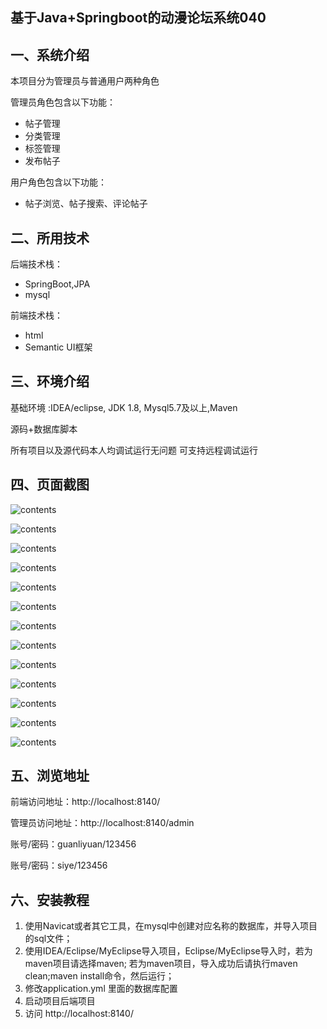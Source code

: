 ## 基于Java+Springboot的动漫论坛系统040

## 一、系统介绍

本项目分为管理员与普通用户两种角色

管理员角色包含以下功能：

- 帖子管理
- 分类管理
- 标签管理
- 发布帖子

用户角色包含以下功能：

- 帖子浏览、帖子搜索、评论帖子

## 二、所用技术

后端技术栈：

- SpringBoot,JPA
- mysql

前端技术栈：

- html
- Semantic UI框架

## 三、环境介绍

基础环境 :IDEA/eclipse, JDK 1.8, Mysql5.7及以上,Maven

源码+数据库脚本

所有项目以及源代码本人均调试运行无问题 可支持远程调试运行

## 四、页面截图

![contents](./picture/picture1.png)

![contents](./picture/picture2.png)

![contents](./picture/picture3.png)

![contents](./picture/picture4.png)

![contents](./picture/picture5.png)

![contents](./picture/picture6.png)

![contents](./picture/picture7.png)

![contents](./picture/picture8.png)

![contents](./picture/picture9.png)

![contents](./picture/picture10.png)

![contents](./picture/picture11.png)

![contents](./picture/picture12.png)

![contents](./picture/picture13.png)


## 五、浏览地址

前端访问地址：http://localhost:8140/

管理员访问地址：http://localhost:8140/admin

账号/密码：guanliyuan/123456

账号/密码：siye/123456

## 六、安装教程

1. 使用Navicat或者其它工具，在mysql中创建对应名称的数据库，并导入项目的sql文件；
2. 使用IDEA/Eclipse/MyEclipse导入项目，Eclipse/MyEclipse导入时，若为maven项目请选择maven;
   若为maven项目，导入成功后请执行maven clean;maven install命令，然后运行；
3. 修改application.yml 里面的数据库配置
4. 启动项目后端项目
5. 访问  http://localhost:8140/





